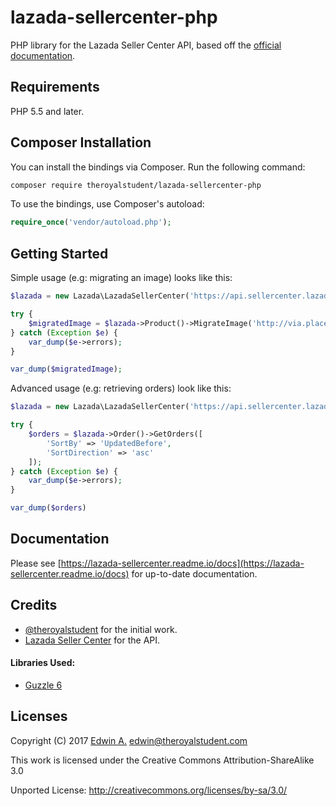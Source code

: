 # lazada-sellercenter-php
PHP library for the Lazada Seller Center API, based off the [official documentation](https://lazada-sellercenter.readme.io/docs).

## Requirements
PHP 5.5 and later.

## Composer Installation
You can install the bindings via Composer. Run the following command:

```bash
composer require theroyalstudent/lazada-sellercenter-php
```

To use the bindings, use Composer's autoload:

```php
require_once('vendor/autoload.php');
```

## Getting Started
Simple usage (e.g: migrating an image) looks like this:

```php
$lazada = new Lazada\LazadaSellerCenter('https://api.sellercenter.lazada.sg', 'redacted', 'redacted');

try {
	$migratedImage = $lazada->Product()->MigrateImage('http://via.placeholder.com/350x150');
} catch (Exception $e) {
	var_dump($e->errors);
}

var_dump($migratedImage);
```

Advanced usage (e.g: retrieving orders) look like this:

```php
$lazada = new Lazada\LazadaSellerCenter('https://api.sellercenter.lazada.sg', 'redacted', 'redacted');

try {
	$orders = $lazada->Order()->GetOrders([
		'SortBy' => 'UpdatedBefore',
		'SortDirection' => 'asc'
	]);
} catch (Exception $e) {
	var_dump($e->errors);
}

var_dump($orders)
```

## Documentation
Please see [https://lazada-sellercenter.readme.io/docs](https://lazada-sellercenter.readme.io/docs) for up-to-date documentation.

## Credits
* [@theroyalstudent](https://github.com/theroyalstudent) for the initial work.
* [Lazada Seller Center](https://lazada-sellercenter.readme.io/docs) for the API.

#### Libraries Used:
* [Guzzle 6](http://docs.guzzlephp.org/en/stable/quickstart.html)

## Licenses

Copyright (C) 2017 [Edwin A.](https://theroyalstudent.com) <edwin@theroyalstudent.com>

This work is licensed under the Creative Commons Attribution-ShareAlike 3.0

Unported License: http://creativecommons.org/licenses/by-sa/3.0/